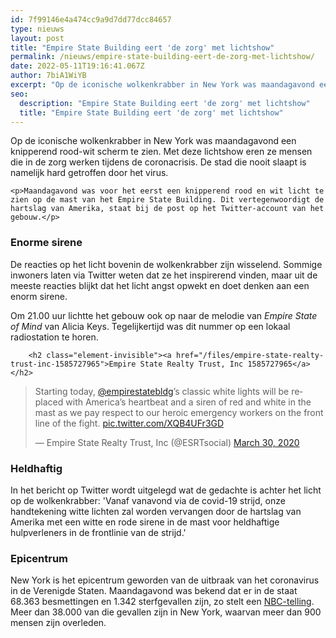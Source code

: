 ```yaml
---
id: 7f99146e4a474cc9a9d7dd77dcc84657
type: nieuws
layout: post
title: "Empire State Building eert 'de zorg' met lichtshow"
permalink: /nieuws/empire-state-building-eert-de-zorg-met-lichtshow/
date: 2022-05-11T19:16:41.067Z
author: 7biA1WiYB
excerpt: "Op de iconische wolkenkrabber in New York was maandagavond een knipperend rood-wit scherm te zien. Met deze lichtshow eren ze mensen die in de zorg werken tijdens de coronacrisis. De stad die nooit slaapt is namelijk hard getroffen door het virus.  "
seo:
  description: "Empire State Building eert 'de zorg' met lichtshow"
  title: "Empire State Building eert 'de zorg' met lichtshow"
---
```

Op de iconische wolkenkrabber in New York was maandagavond een knipperend rood-wit scherm te zien. Met deze lichtshow eren ze mensen die in de zorg werken tijdens de coronacrisis. De stad die nooit slaapt is namelijk hard getroffen door het virus.  

    <p>Maandagavond was voor het eerst een knipperend rood en wit licht te zien op de mast van het Empire State Building. Dit vertegenwoordigt de hartslag van Amerika, staat bij de post op het Twitter-account van het gebouw.</p>
<h3>Enorme sirene</h3>
<p>De reacties op het licht bovenin de wolkenkrabber zijn wisselend. Sommige inwoners laten via Twitter weten dat ze het inspirerend vinden, maar uit de meeste reacties blijkt dat het licht angst opwekt en doet denken aan een enorm sirene. </p>
<p>Om 21.00 uur lichtte het gebouw ook op naar de melodie van <em>Empire State of Mind</em> van Alicia Keys. Tegelijkertijd was dit nummer op een lokaal radiostation te horen.  <div class="media media-element-container media-default"><div id="file-540135" class="file file-document file-text-oembed">

        <h2 class="element-invisible"><a href="/files/empire-state-realty-trust-inc-1585727965">Empire State Realty Trust, Inc 1585727965</a></h2>
    
  
  <div class="content">
    
<blockquote class="twitter-tweet" data-width="550"><p lang="en" dir="ltr">Starting today, <a href="https://twitter.com/EmpireStateBldg?ref_src=twsrc%5Etfw">@empirestatebldg</a>’s classic white lights will be replaced with America’s heartbeat and a siren of red and white in the mast as we pay respect to our heroic emergency workers on the front line of the fight. <a href="https://t.co/XQB4UFr3GD">pic.twitter.com/XQB4UFr3GD</a></p>&mdash; Empire State Realty Trust, Inc (@ESRTsocial) <a href="https://twitter.com/ESRTsocial/status/1244753835236655104?ref_src=twsrc%5Etfw">March 30, 2020</a></blockquote>
<script async="" src="https://platform.twitter.com/widgets.js" charset="utf-8"></script>
  </div>

  
</div>
</div>
<h3>Heldhaftig</h3>
<p>In het bericht op Twitter wordt uitgelegd wat de gedachte is achter het licht op de wolkenkrabber: 'Vanaf vanavond via de covid-19 strijd, onze handtekening witte lichten zal worden vervangen door de hartslag van Amerika met een witte en rode sirene in de mast voor heldhaftige hulpverleners in de frontlinie van de strijd.'</p>
<h3>Epicentrum</h3>
<p>New York is het epicentrum geworden van de uitbraak van het coronavirus in de Verenigde Staten. Maandagavond was bekend dat er in de staat 68.363 besmettingen en 1.342 sterfgevallen zijn, zo stelt een <a href="https://www.nbcnewyork.com/news/local/like-a-fire-through-dry-grass-cuomo-issues-warning-to-nation-as-ny-deaths-top-1300/2352330/" target="_blank">NBC-telling</a>. Meer dan 38.000 van die gevallen zijn in New York, waarvan meer dan 900 mensen zijn overleden.</p>  
